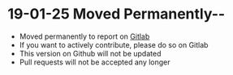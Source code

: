 # 19-01-25 Moved Permanently--
- Moved permanently to report on [Gitlab](https://gitlab.com/codedesigninitiative/campy-web)
- If you want to actively contribute, please do so on Gitlab
- This version on Github will not be updated
- Pull requests will not be accepted any longer
